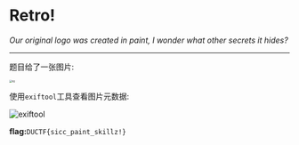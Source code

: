 # Retro!

*Our original logo was created in paint, I wonder what other secrets it hides?*

---

题目给了一张图片:

<img src="../../CTF/DownUnderCTF2021/Forensics/assets/og.jpg" alt="og" style="zoom:30%;" />

使用`exiftool`工具查看图片元数据:

![exiftool](../../CTF/DownUnderCTF2021/Forensics/assets/exiftool.png)

**flag:**`DUCTF{sicc_paint_skillz!}`

